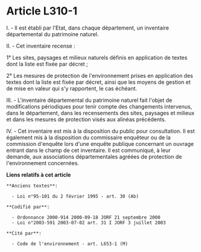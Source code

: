 # Article L310-1

I. - Il est établi par l'Etat, dans chaque département, un inventaire départemental du patrimoine naturel.

II. - Cet inventaire recense :

1° Les sites, paysages et milieux naturels définis en application de textes dont la liste est fixée par décret ;

2° Les mesures de protection de l'environnement prises en application des textes dont la liste est fixée par décret, ainsi
que les moyens de gestion et de mise en valeur qui s'y rapportent, le cas échéant.

III. - L'inventaire départemental du patrimoine naturel fait l'objet de modifications périodiques pour tenir compte des
changements intervenus, dans le département, dans les recensements des sites, paysages et milieux et dans les mesures de
protection visés aux alinéas précédents.

IV. - Cet inventaire est mis à la disposition du public pour consultation. Il est également mis à la disposition du
commissaire enquêteur ou de la commission d'enquête lors d'une enquête publique concernant un ouvrage entrant dans le champ
de cet inventaire. Il est communiqué, à leur demande, aux associations départementales agréées de protection de
l'environnement concernées.

**Liens relatifs à cet article**

	**Anciens textes**:

	  - Loi n°95-101 du 2 février 1995 - art. 30 (Ab)

	**Codifié par**:

	  - Ordonnance 2000-914 2000-09-18 JORF 21 septembre 2000
	  - Loi n°2003-591 2003-07-02 art. 31 I JORF 3 juillet 2003

	**Cité par**:

	  - Code de l'environnement - art. L653-1 (M)
